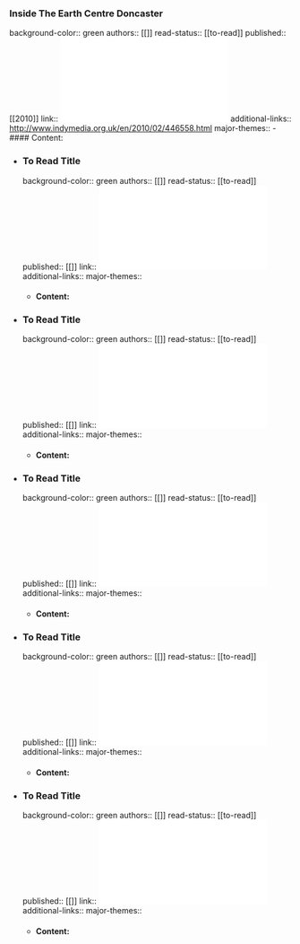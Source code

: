 ### Inside The Earth Centre Doncaster
background-color:: green
authors:: [[]]
read-status:: [[to-read]] 
published:: [[2010]] 
link:: ![757.pdf](../assets/757_1702924587720_0.pdf) 
additional-links:: http://www.indymedia.org.uk/en/2010/02/446558.html
major-themes::
	- #### Content:
- ### To Read Title
  background-color:: green
  authors:: [[]]
  read-status:: [[to-read]] 
  published:: [[]] 
  link:: ![758.pdf](../assets/758_1702924606686_0.pdf) 
  additional-links::
  major-themes::
	- #### Content:
- ### To Read Title
  background-color:: green
  authors:: [[]]
  read-status:: [[to-read]] 
  published:: [[]] 
  link:: ![4403957.pdf](../assets/4403957_1702924624708_0.pdf) 
  additional-links::
  major-themes::
	- #### Content:
- ### To Read Title
  background-color:: green
  authors:: [[]]
  read-status:: [[to-read]] 
  published:: [[]] 
  link:: ![MARAS14010FU1.pdf](../assets/MARAS14010FU1_1702924648503_0.pdf) 
  additional-links::
  major-themes::
	- #### Content:
- ### To Read Title
  background-color:: green
  authors:: [[]]
  read-status:: [[to-read]] 
  published:: [[]] 
  link:: ![ml_9761_1491810657.pdf](../assets/ml_9761_1491810657_1702924678100_0.pdf) 
  additional-links::
  major-themes::
	- #### Content:
- ### To Read Title
  background-color:: green
  authors:: [[]]
  read-status:: [[to-read]] 
  published:: [[]] 
  link:: ![weald_and_downland_structures_paper_with_pics.pdf](../assets/weald_and_downland_structures_paper_with_pics_1702924707496_0.pdf) 
  additional-links::
  major-themes::
	- #### Content: